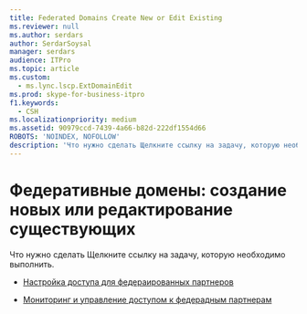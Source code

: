```yaml
---
title: Federated Domains Create New or Edit Existing
ms.reviewer: null
ms.author: serdars
author: SerdarSoysal
manager: serdars
audience: ITPro
ms.topic: article
ms.custom:
  - ms.lync.lscp.ExtDomainEdit
ms.prod: skype-for-business-itpro
f1.keywords:
  - CSH
ms.localizationpriority: medium
ms.assetid: 90979ccd-7439-4a66-b82d-222df1554d66
ROBOTS: 'NOINDEX, NOFOLLOW'
description: 'Что нужно сделать Щелкните ссылку на задачу, которую необходимо выполнить.'
---
```


# <a name="federated-domains-create-new-or-edit-existing"></a>Федеративные домены: создание новых или редактирование существующих

Что нужно сделать Щелкните ссылку на задачу, которую необходимо выполнить.

- [Настройка доступа для федераированных партнеров](/previous-versions/office/lync-server-2013/lync-server-2013-configure-policies-to-control-federated-user-access)

- [Мониторинг и управление доступом к федерадным партнерам](/previous-versions/office/lync-server-2013/lync-server-2013-configure-support-for-allowed-external-domains)